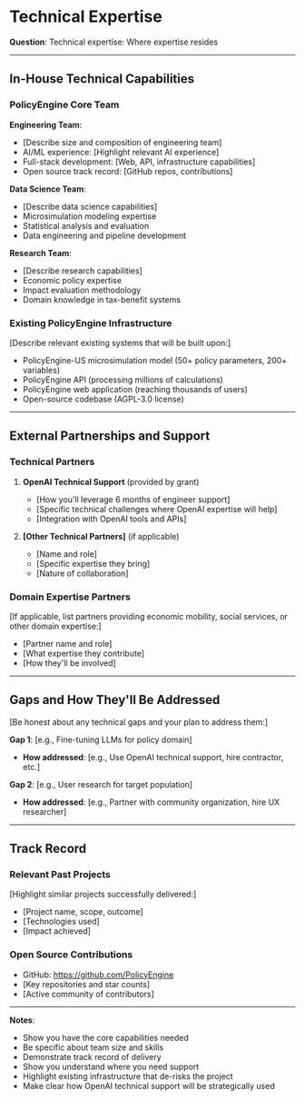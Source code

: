# Technical Expertise

**Question**: Technical expertise: Where expertise resides

---

## In-House Technical Capabilities

### PolicyEngine Core Team

**Engineering Team**:
- [Describe size and composition of engineering team]
- AI/ML experience: [Highlight relevant AI experience]
- Full-stack development: [Web, API, infrastructure capabilities]
- Open source track record: [GitHub repos, contributions]

**Data Science Team**:
- [Describe data science capabilities]
- Microsimulation modeling expertise
- Statistical analysis and evaluation
- Data engineering and pipeline development

**Research Team**:
- [Describe research capabilities]
- Economic policy expertise
- Impact evaluation methodology
- Domain knowledge in tax-benefit systems

### Existing PolicyEngine Infrastructure

[Describe relevant existing systems that will be built upon:]
- PolicyEngine-US microsimulation model (50+ policy parameters, 200+ variables)
- PolicyEngine API (processing millions of calculations)
- PolicyEngine web application (reaching thousands of users)
- Open-source codebase (AGPL-3.0 license)

---

## External Partnerships and Support

### Technical Partners

1. **OpenAI Technical Support** (provided by grant)
   - [How you'll leverage 6 months of engineer support]
   - [Specific technical challenges where OpenAI expertise will help]
   - [Integration with OpenAI tools and APIs]

2. **[Other Technical Partners]** (if applicable)
   - [Name and role]
   - [Specific expertise they bring]
   - [Nature of collaboration]

### Domain Expertise Partners

[If applicable, list partners providing economic mobility, social services, or other domain expertise:]
- [Partner name and role]
- [What expertise they contribute]
- [How they'll be involved]

---

## Gaps and How They'll Be Addressed

[Be honest about any technical gaps and your plan to address them:]

**Gap 1**: [e.g., Fine-tuning LLMs for policy domain]
- **How addressed**: [e.g., Use OpenAI technical support, hire contractor, etc.]

**Gap 2**: [e.g., User research for target population]
- **How addressed**: [e.g., Partner with community organization, hire UX researcher]

---

## Track Record

### Relevant Past Projects

[Highlight similar projects successfully delivered:]
- [Project name, scope, outcome]
- [Technologies used]
- [Impact achieved]

### Open Source Contributions

- GitHub: https://github.com/PolicyEngine
- [Key repositories and star counts]
- [Active community of contributors]

---

**Notes**:
- Show you have the core capabilities needed
- Be specific about team size and skills
- Demonstrate track record of delivery
- Show you understand where you need support
- Highlight existing infrastructure that de-risks the project
- Make clear how OpenAI technical support will be strategically used
